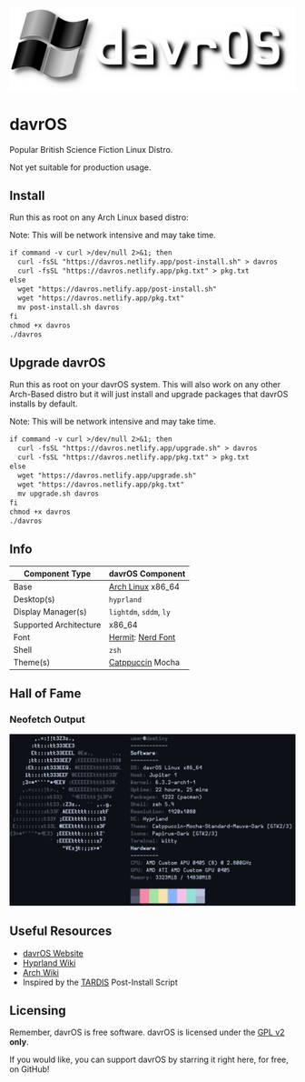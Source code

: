 ![davrOS](images/davros_logo_banner_lower.png)
# davrOS
Popular British Science Fiction Linux Distro.

Not yet suitable for production usage.
## Install
Run this as root on any Arch Linux based distro:

Note: This will be network intensive and may take time.
```shell
if command -v curl >/dev/null 2>&1; then
  curl -fsSL "https://davros.netlify.app/post-install.sh" > davros
  curl -fsSL "https://davros.netlify.app/pkg.txt" > pkg.txt
else
  wget "https://davros.netlify.app/post-install.sh"
  wget "https://davros.netlify.app/pkg.txt"
  mv post-install.sh davros
fi
chmod +x davros
./davros
```
## Upgrade davrOS
Run this as root on your davrOS system. This will also work on any other Arch-Based distro but it will just install and upgrade packages that davrOS installs by default.

Note: This will be network intensive and may take time.
```shell
if command -v curl >/dev/null 2>&1; then
  curl -fsSL "https://davros.netlify.app/upgrade.sh" > davros
  curl -fsSL "https://davros.netlify.app/pkg.txt" > pkg.txt
else
  wget "https://davros.netlify.app/upgrade.sh"
  wget "https://davros.netlify.app/pkg.txt"
  mv upgrade.sh davros
fi
chmod +x davros
./davros
```
## Info
| Component Type         | davrOS Component        |
|------------------------|-------------------------|
| Base                   | [Arch Linux](https://archlinux.org/) x86_64 |
| Desktop(s)             | `hyprland`              |
| Display Manager(s)     | `lightdm`, `sddm`, `ly` |
| Supported Architecture | x86_64                  |
| Font                   | [Hermit](https://www.programmingfonts.org/#hermit): [Nerd Font](https://www.nerdfonts.com) |
| Shell                  | `zsh`                   |
| Theme(s)               | [Catppuccin](https://github.com/catppuccin/catppuccin) Mocha |
## Hall of Fame
### Neofetch Output
![neofetch output](images/showcase/neofetch_v3.png)
## Useful Resources
- [davrOS Website](https://davros.netlify.app)
- [Hyprland Wiki](https://wiki.hyprland.org/)
- [Arch Wiki](https://wiki.archlinux.org/)
- Inspired by the [TARDIS](https://gitlab.com/notnapoleon1/tardis) Post-Install Script
## Licensing
Remember, davrOS is free software.
davrOS is licensed under the [GPL v2](https://www.gnu.org/licenses/old-licenses/gpl-2.0.html) <b>only</b>.

If you would like, you can support davrOS by starring it right here, for free, on GitHub!
